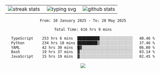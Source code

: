 <div align="center">
  <table style="border: none;" border="0" cellspacing="0" cellpadding="0">
    <tr>
      <td align="center" width="33%">
        <img src="https://github-readme-streak-stats.herokuapp.com/?user=kurtismassey&theme=tokyonight&hide_border=true" alt="streak stats" />
      </td>
      <td align="center" width="33%">
        <img src="https://readme-typing-svg.herokuapp.com/?font=Fira+Code&weight=600&size=15&duration=4000&pause=1000&color=00FF00&center=true&vCenter=true&random=false&width=150&lines=Hey%2C+I%27m+Kurtis!" alt="typing svg" />
      </td>
      <td align="center" width="33%">
        <img src="https://github-readme-stats.vercel.app/api?username=kurtismassey&show_icons=true&theme=tokyonight&hide_title=true" alt="github stats" />
      </td>
    </tr>
  </table>
</div>
<div align="center">

<!--START_SECTION:waka-->

```txt
From: 10 January 2025 - To: 28 May 2025

Total Time: 616 hrs 9 mins

TypeScript    253 hrs 6 mins  ██████████░░░░░░░░░░░░░░░   40.46 %
Python        234 hrs 18 mins █████████▒░░░░░░░░░░░░░░░   37.46 %
YAML          42 hrs 30 mins  █▓░░░░░░░░░░░░░░░░░░░░░░░   06.80 %
Bash          19 hrs 37 mins  ▓░░░░░░░░░░░░░░░░░░░░░░░░   03.14 %
JavaScript    15 hrs 19 mins  ▓░░░░░░░░░░░░░░░░░░░░░░░░   02.45 %
```

<!--END_SECTION:waka-->

  <img src="https://github-readme-activity-graph.vercel.app/graph?username=kurtismassey&theme=tokyo-night&hide_border=true&custom_title=Contribution%20Graph" />

</div>